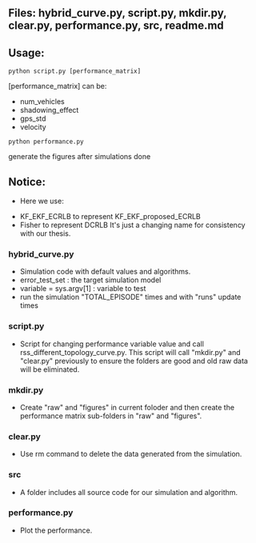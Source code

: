 ## Files: hybrid_curve.py, script.py, mkdir.py, clear.py, performance.py, src, readme.md

## Usage:
```
python script.py [performance_matrix]
```
[performance_matrix] can be:
* num_vehicles
* shadowing_effect
* gps_std
* velocity

```
python performance.py
```
generate the figures after simulations done

## Notice:
- Here we use:
* KF_EKF_ECRLB to represent KF_EKF_proposed_ECRLB
* Fisher to represent DCRLB
It's just a changing name for consistency with our thesis.

### hybrid_curve.py
- Simulation code with default values and algorithms.
- error_test_set : the target simulation model 
- variable = sys.argv[1] : variable to test
- run the simulation "TOTAL_EPISODE" times and with "runs" update times 


### script.py
- Script for changing performance variable value and call rss_different_topology_curve.py. This script will call "mkdir.py" and "clear.py" previously to ensure the folders are good and old raw data will be eliminated.

### mkdir.py
- Create "raw" and "figures" in current foloder and then create the performance matrix sub-folders in "raw" and "figures".

### clear.py
- Use rm command to delete the data generated from the simulation.

### src
- A folder includes all source code for our simulation and algorithm.

### performance.py
- Plot the performance.




